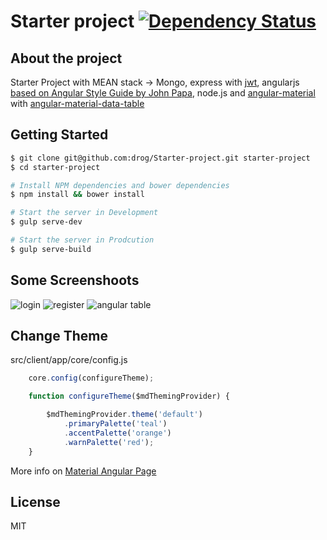 # Starter project [![Dependency Status](https://david-dm.org/drog/Starter-project/status.svg?style=flat)](https://david-dm.org/drog/Starter-project)

## About the project
Starter Project with MEAN stack -> Mongo, express with [jwt](https://auth0.com/blog/2014/01/07/angularjs-authentication-with-cookies-vs-token/), angularjs [based on Angular Style Guide by John Papa](https://github.com/johnpapa/angular-styleguide), node.js and  [angular-material](https://github.com/angular/material) with [angular-material-data-table](https://github.com/daniel-nagy/md-data-table)




## Getting Started


```bash
$ git clone git@github.com:drog/Starter-project.git starter-project
$ cd starter-project

# Install NPM dependencies and bower dependencies
$ npm install && bower install

# Start the server in Development
$ gulp serve-dev

# Start the server in Prodcution
$ gulp serve-build

```


## Some Screenshoots
<img src="http://i.imgur.com/smqqiuv.png" alt="login" />
<img src="http://i.imgur.com/0mRHcha.png" alt="register" />

<img src="http://i.imgur.com/OK6byJl.png" alt="angular table" />

## Change Theme

src/client/app/core/config.js
```javascript
    core.config(configureTheme);

    function configureTheme($mdThemingProvider) {

        $mdThemingProvider.theme('default')
            .primaryPalette('teal')
            .accentPalette('orange')
            .warnPalette('red');
    }
```
More info on [Material Angular Page](https://material.angularjs.org/HEAD/#/Theming/03_configuring_a_theme)


## License

MIT